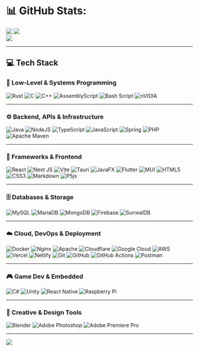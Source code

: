 # 📊 GitHub Stats:
![](https://nirzak-streak-stats.vercel.app/?user=HardBoss07&theme=cobalt&hide_border=false)
![](https://github-readme-stats.vercel.app/api?username=HardBoss07&theme=cobalt&hide_border=false&include_all_commits=true&count_private=false)<br/>
![](https://github-readme-stats.vercel.app/api/top-langs/?username=HardBoss07&theme=cobalt&hide_border=false&include_all_commits=true&count_private=false&layout=compact)<br/>

---

## 💻 Tech Stack

### 🧠 Low-Level & Systems Programming

![Rust](https://img.shields.io/badge/rust-%23000000.svg?style=for-the-badge\&logo=rust\&logoColor=white)
![C](https://img.shields.io/badge/c-%2300599C.svg?style=for-the-badge\&logo=c\&logoColor=white)
![C++](https://img.shields.io/badge/c++-%2300599C.svg?style=for-the-badge\&logo=c%2B%2B\&logoColor=white)
![AssemblyScript](https://img.shields.io/badge/assembly%20script-%23000000.svg?style=for-the-badge\&logo=assemblyscript\&logoColor=white)
![Bash Script](https://img.shields.io/badge/bash_script-%23121011.svg?style=for-the-badge\&logo=gnu-bash\&logoColor=white)
![nVIDIA](https://img.shields.io/badge/cuda-000000.svg?style=for-the-badge\&logo=nVIDIA\&logoColor=green)

---

### ⚙️ Backend, APIs & Infrastructure

![Java](https://img.shields.io/badge/java-%23ED8B00.svg?style=for-the-badge\&logo=openjdk\&logoColor=white)
![NodeJS](https://img.shields.io/badge/node.js-6DA55F?style=for-the-badge\&logo=node.js\&logoColor=white)
![TypeScript](https://img.shields.io/badge/typescript-%23007ACC.svg?style=for-the-badge\&logo=typescript\&logoColor=white)
![JavaScript](https://img.shields.io/badge/javascript-%23323330.svg?style=for-the-badge\&logo=javascript\&logoColor=%23F7DF1E)
![Spring](https://img.shields.io/badge/spring-%236DB33F.svg?style=for-the-badge\&logo=spring\&logoColor=white)
![PHP](https://img.shields.io/badge/php-%23777BB4.svg?style=for-the-badge\&logo=php\&logoColor=white)
![Apache Maven](https://img.shields.io/badge/Apache%20Maven-C71A36?style=for-the-badge\&logo=Apache%20Maven\&logoColor=white)

---

### 🧩 Frameworks & Frontend

![React](https://img.shields.io/badge/react-%2320232a.svg?style=for-the-badge\&logo=react\&logoColor=%2361DAFB)
![Next JS](https://img.shields.io/badge/Next-black?style=for-the-badge\&logo=next.js\&logoColor=white)
![Vite](https://img.shields.io/badge/vite-%23646CFF.svg?style=for-the-badge\&logo=vite\&logoColor=white)
![Tauri](https://img.shields.io/badge/tauri-%2324C8DB.svg?style=for-the-badge\&logo=tauri\&logoColor=%23FFFFFF)
![JavaFX](https://img.shields.io/badge/javafx-%23FF0000.svg?style=for-the-badge\&logo=javafx\&logoColor=white)
![Flutter](https://img.shields.io/badge/Flutter-%2302569B.svg?style=for-the-badge\&logo=Flutter\&logoColor=white)
![MUI](https://img.shields.io/badge/MUI-%230081CB.svg?style=for-the-badge\&logo=mui\&logoColor=white)
![HTML5](https://img.shields.io/badge/html5-%23E34F26.svg?style=for-the-badge\&logo=html5\&logoColor=white)
![CSS3](https://img.shields.io/badge/css3-%231572B6.svg?style=for-the-badge\&logo=css3\&logoColor=white)
![Markdown](https://img.shields.io/badge/markdown-%23000000.svg?style=for-the-badge\&logo=markdown\&logoColor=white)
![P5js](https://img.shields.io/badge/p5.js-ED225D?style=for-the-badge\&logo=p5.js\&logoColor=FFFFFF)

---

### 🗄️ Databases & Storage

![MySQL](https://img.shields.io/badge/mysql-4479A1.svg?style=for-the-badge\&logo=mysql\&logoColor=white)
![MariaDB](https://img.shields.io/badge/MariaDB-003545?style=for-the-badge\&logo=mariadb\&logoColor=white)
![MongoDB](https://img.shields.io/badge/MongoDB-%234ea94b.svg?style=for-the-badge\&logo=mongodb\&logoColor=white)
![Firebase](https://img.shields.io/badge/firebase-a08021?style=for-the-badge\&logo=firebase\&logoColor=ffcd34)
![SurrealDB](https://img.shields.io/badge/SurrealDB-FF00A0?style=for-the-badge\&logo=surrealdb\&logoColor=white)

---

### ☁️ Cloud, DevOps & Deployment

![Docker](https://img.shields.io/badge/docker-%230db7ed.svg?style=for-the-badge\&logo=docker\&logoColor=white)
![Nginx](https://img.shields.io/badge/nginx-%23009639.svg?style=for-the-badge\&logo=nginx\&logoColor=white)
![Apache](https://img.shields.io/badge/apache-%23D42029.svg?style=for-the-badge\&logo=apache\&logoColor=white)
![Cloudflare](https://img.shields.io/badge/Cloudflare-F38020?style=for-the-badge\&logo=Cloudflare\&logoColor=white)
![Google Cloud](https://img.shields.io/badge/GoogleCloud-%234285F4.svg?style=for-the-badge\&logo=google-cloud\&logoColor=white)
![AWS](https://img.shields.io/badge/AWS-%23FF9900.svg?style=for-the-badge\&logo=amazon-aws\&logoColor=white)
![Vercel](https://img.shields.io/badge/vercel-%23000000.svg?style=for-the-badge\&logo=vercel\&logoColor=white)
![Netlify](https://img.shields.io/badge/netlify-%23000000.svg?style=for-the-badge\&logo=netlify\&logoColor=#00C7B7)
![Git](https://img.shields.io/badge/git-%23F05033.svg?style=for-the-badge\&logo=git\&logoColor=white)
![GitHub](https://img.shields.io/badge/github-%23121011.svg?style=for-the-badge\&logo=github\&logoColor=white)
![GitHub Actions](https://img.shields.io/badge/github%20actions-%232671E5.svg?style=for-the-badge\&logo=githubactions\&logoColor=white)
![Postman](https://img.shields.io/badge/Postman-FF6C37?style=for-the-badge\&logo=postman\&logoColor=white)

---

### 🎮 Game Dev & Embedded

![C#](https://img.shields.io/badge/c%23-%23239120.svg?style=for-the-badge\&logo=csharp\&logoColor=white)
![Unity](https://img.shields.io/badge/unity-%23000000.svg?style=for-the-badge\&logo=unity\&logoColor=white)
![React Native](https://img.shields.io/badge/react_native-%2320232a.svg?style=for-the-badge\&logo=react\&logoColor=%2361DAFB)
![Raspberry Pi](https://img.shields.io/badge/-Raspberry_Pi-C51A4A?style=for-the-badge\&logo=Raspberry-Pi)

---

### 🎨 Creative & Design Tools

![Blender](https://img.shields.io/badge/blender-%23F5792A.svg?style=for-the-badge\&logo=blender\&logoColor=white)
![Adobe Photoshop](https://img.shields.io/badge/adobe%20photoshop-%2331A8FF.svg?style=for-the-badge\&logo=adobe%20photoshop\&logoColor=white)
![Adobe Premiere Pro](https://img.shields.io/badge/Adobe%20Premiere%20Pro-9999FF.svg?style=for-the-badge\&logo=Adobe%20Premiere%20Pro\&logoColor=white)

---

[![](https://visitcount.itsvg.in/api?id=HardBoss07&icon=10&color=13)](https://visitcount.itsvg.in)

<!-- Proudly created with GPRM ( https://gprm.itsvg.in ) -->
